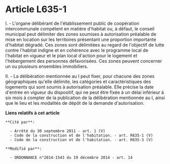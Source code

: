 # Article L635-1

I. - L'organe délibérant de l'établissement public de coopération intercommunale compétent en matière d'habitat ou, à défaut,
le conseil municipal peut délimiter des zones soumises à autorisation préalable de mise en location sur les territoires
présentant une proportion importante d'habitat dégradé. Ces zones sont délimitées au regard de l'objectif de lutte contre
l'habitat indigne et en cohérence avec le programme local de l'habitat en vigueur et le plan local d'action pour le logement
et l'hébergement des personnes défavorisées. Ces zones peuvent concerner un ou plusieurs ensembles immobiliers. 

II. - La délibération mentionnée au I peut fixer, pour chacune des zones géographiques qu'elle délimite, les catégories et
caractéristiques des logements qui sont soumis à autorisation préalable. Elle précise la date d'entrée en vigueur du
dispositif, qui ne peut être fixée à un délai inférieur à six mois à compter de la publication de la délibération mentionnée
au I, ainsi que le lieu et les modalités de dépôt de la demande d'autorisation.

**Liens relatifs à cet article**

	**Cité par**:

	  - Arrêté du 30 septembre 2011 - art. 1 (V)
	  - Code de la construction et de l'habitation. - art. R635-1 (V)
	  - Code de la construction et de l'habitation. - art. R635-3 (V)

	**Modifié par**:

	  - ORDONNANCE n°2014-1543 du 19 décembre 2014 - art. 14
